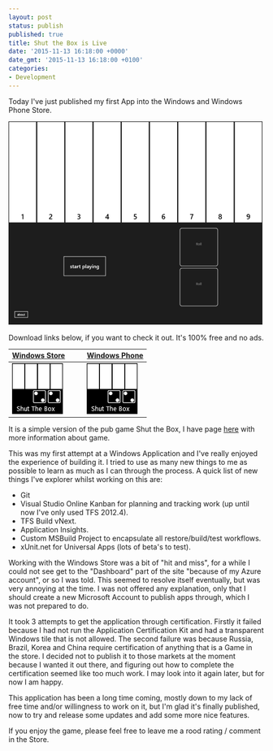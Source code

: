 ```yaml
---
layout: post
status: publish
published: true
title: Shut the Box is Live
date: '2015-11-13 16:18:00 +0000'
date_gmt: '2015-11-13 16:18:00 +0100'
categories:
- Development
---
```


Today I've just published my first App into the Windows and Windows Phone Store.

![Screenshot][3] 

Download links below, if you want to check it out. It's 100% free and no ads.

|[Windows Store][4]|&nbsp;&nbsp;&nbsp;&nbsp;|[Windows Phone][5]|
|---|---|---|
|[![Windows Store Download][2]][4]||[![Windows Phone Download][2]][5]| 

It is a simple version of the pub game Shut the Box, I have page [here][1] with more information about game.

This was my first attempt at a Windows Application and I've really enjoyed the experience of building it. 
I tried to use as many new things to me as possible to learn as much as I can through the process. A quick list
of new things I've explorer whilst working on this are:

 - Git
 - Visual Studio Online Kanban for planning and tracking work (up until now I've only used TFS 2012.4).
 - TFS Build vNext.
 - Application Insights.
 - Custom MSBuild Project to encapsulate all restore/build/test workflows.
 - xUnit.net for Universal Apps (lots of beta's to test).

Working with the Windows Store was a bit of "hit and miss", for a while I could not see get to the "Dashboard" 
part of the site "because of my Azure account", or so I was told. This seemed to resolve itself eventually, but
was very annoying at the time. I was not offered any explanation, only that I should create a new Microsoft Account
to publish apps through, which I was not prepared to do.

It took 3 attempts to get the application through certification. Firstly it failed because I had not run the Application Certification Kit and had a transparent Windows tile that is not allowed.
The second failure was because Russia, Brazil, Korea and China require certification of anything that is a Game 
in the store. I decided not to publish it to those markets at the moment because I wanted it out there, and figuring
out how to complete the certification seemed like too much work. I may look into it again later, but for now I am happy.  

This application has been a long time coming, mostly down to my lack of free time and/or willingness to work on
it, but I'm glad it's finally published, now to try and release some updates and add some more nice features.

If you enjoy the game, please feel free to leave me a rood rating / comment in the Store.


 [1]:\shutthebox
 [2]:\shutthebox\store-icon.png
 [3]:\shutthebox\screenshot.png
 [4]:https://www.microsoft.com/en-us/windows/apps-and-games
 [5]:https://www.microsoft.com/en-gb/store/apps/windows-phone